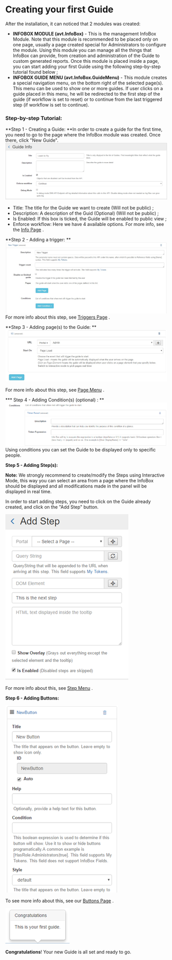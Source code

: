 # Creating your first Guide


After the installation, it can noticed that 2 modules was created:
* **INFOBOX MODULE (avt.InfoBox)** - This is the management InfoBox Module. Note that this module is recommended to be placed only on one page, usually a page created special for Administrators to configure the module. Using this module you can manage all the things that InfoBox can provide, from creation and administration of the Guide to custom generated reports.
Once this module is placed inside a page, you can start adding your first Guide using the following step-by-step tutorial found below ;
* **INFOBOX GUIDE MENU (avt.InfoBox.GuideMenu)** - This module creates a special navigation menu, on the bottom right of the selected page(s). This menu can be used to show one or more guides. If user clicks on a guide placed in this menu, he will be redirected to the first step of the guide (if workflow is set to reset) or to continue from the last triggered step (if workflow is set to continue).


### Step-by-step Tutorial:


**Step 1 - Creating a Guide:
**In order to create a guide for the first time, you need to go to the page where the InfoBox module was created. Once there, click "New Guide". 
![](2016-04-08_1709.png)

* Title: The title for the Guide we want to create (Will not be public) ;
* Description: A description of the Guid (Optional) (Will not be public) ;
* Is Enabled: If this box is ticked, the Guide will be enabled to public view ;
* Enforce workflow: Here we have 4 available options. For more info, see the [Info Page](http://infobox.guide.dnnsharp.com/info.html) . 


**Step 2 - Adding a trigger:
**
![](kjk.jpg)
For more info about this step, see [Triggers Page](http://infobox.guide.dnnsharp.com/triggers.html) .


**Step 3 - Adding page(s) to the Guide:
**
![](sdfsd.jpg)

For more info about this step, see [Page Menu](https://dnnsharp.gitbooks.io/info-box/content/pages.html) .


*** Step 4 - Adding Condition(s) (optional) :
**
![](2016-04-08_1726.png)
Using conditions you can set the Guide to be displayed only to specific people.



**Step 5 - Adding Step(s):**


**Note:** We strongly recommend to create/modify the Steps using Interactive Mode, this way you can select an area from a page where the InfoBox should be displayed and all modifications made in the panel will be displayed in real time.

In order to start adding steps, you need to click on the Guide already created, and click on the "Add Step" button.

![](2016-04-08_1731.png)

For more info about this, see [Step Menu](http://infobox.guide.dnnsharp.com/steps.html) .

**Step 6 - Adding Buttons:**

![](2016-04-08_1734.png)

To see more info about this, see our [Buttons Page](http://infobox.guide.dnnsharp.com/buttons.html) .

![](2016-rtrt04-08_1747.png)

**Congratulations**! Your new Guide is all set and ready to go.

